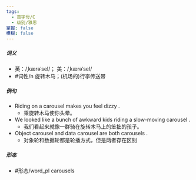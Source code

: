 ```yaml
---
tags:
  - 首字母/C
  - 级别/雅思
掌握: false
模糊: false
---
```

##### 词义
- 英：/ˌkærəˈsel/； 美：/ˌkærəˈsel/
- #词性/n  旋转木马；(机场的)行李传送带
##### 例句
- Riding on a carousel makes you feel dizzy .
	- 乘旋转木马使你头晕。
- We looked like a bunch of awkward kids riding a slow-moving carousel .
	- 我们看起来就像一群骑在旋转木马上的笨拙的孩子。
- Object carousel and data carousel are both carousels .
	- 对象轮和数据轮都是轮播方式，但是两者存在区别
##### 形态
- #形态/word_pl carousels
